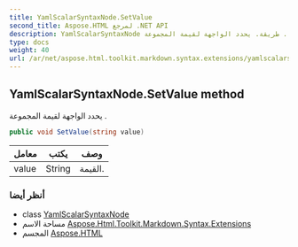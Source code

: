 ```yaml
---
title: YamlScalarSyntaxNode.SetValue
second_title: Aspose.HTML لمرجع .NET API
description: YamlScalarSyntaxNode طريقة. يحدد الواجهة لقيمة المجموعة .
type: docs
weight: 40
url: /ar/net/aspose.html.toolkit.markdown.syntax.extensions/yamlscalarsyntaxnode/setvalue/
---
```

## YamlScalarSyntaxNode.SetValue method

يحدد الواجهة لقيمة المجموعة .

```csharp
public void SetValue(string value)
```

| معامل | يكتب | وصف |
| --- | --- | --- |
| value | String | القيمة. |

### أنظر أيضا

* class [YamlScalarSyntaxNode](../)
* مساحة الاسم [Aspose.Html.Toolkit.Markdown.Syntax.Extensions](../../yamlscalarsyntaxnode/)
* المجسم [Aspose.HTML](../../../)


